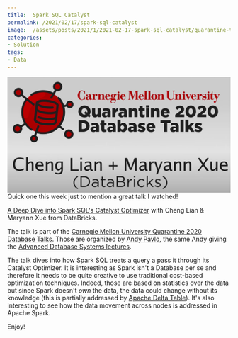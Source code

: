 ```yaml
---
title:  Spark SQL Catalyst
permalink: /2021/02/17/spark-sql-catalyst
image:  /assets/posts/2021/1/2021-02-17-spark-sql-catalyst/quarantine-talks.png
categories:
- Solution
tags:
- Data
---
```

<img style="float:left;padding-right:20px;" title="From pexels.com" src="/assets/posts/2021/1/2021-02-17-spark-sql-catalyst/quarantine-talks.png" />

Quick one this week just to mention a great talk I watched!

[A Deep Dive into Spark SQL's Catalyst Optimizer](https://www.youtube.com/watch?app=desktop&v=Xb2zm4-F1HI) with Cheng Lian & Maryann Xue from DataBricks.

The talk is part of the [Carnegie Mellon University Quarantine 2020 Database Talks](https://www.youtube.com/watch?v=PFUZlNQIndo&list=PLSE8ODhjZXjagqlf1NxuBQwaMkrHXi-iz).  Those are organized by [Andy Pavlo](https://www.cs.cmu.edu/~pavlo/), the same Andy giving the [Advanced Database Systems lectures](/2021/01/20/advanced-database-systems).

The talk dives into how Spark SQL treats a query a pass it through its Catalyst Optimizer.  It is interesting as Spark isn't a Database per se and therefore it needs to be quite creative to use traditional cost-based optimization techniques.  Indeed, those are based on statistics over the data but since Spark doesn't *own* the data, the data could change without its knowledge (this is partially addressed by [Apache Delta Table](https://delta.io/)).  It's also interesting to see how the data movement across nodes is addressed in Apache Spark.

Enjoy!